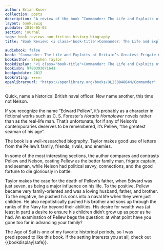 ```yaml
---
author: Brian Koser
collection: posts
description: "A review of the book “Commander: The Life and Exploits of Britain’s Greatest Frigate Captain” by Stephen Taylor"
layout: book.swig
pubdate: 2016-05-03
section: journal
tags: book reviews non-fiction history biography
title: "Book Review: <i class='book-title'>Commander: The Life and Exploits of Britain’s Greatest Frigate Captain</i>"

audiobook: false
book: "Commander: The Life and Exploits of Britain’s Greatest Frigate Captain"
bookauthor: Stephen Taylor
bookdisplay: '<i class="book-title">Commander: The Life and Exploits of Britain’s Greatest Frigate Captain</i>'
bookisbn: 9780393071641
bookpubdate: 2012
bookrating: ★★★★☆
openlibraryurl: "https://openlibrary.org/books/OL25384884M/Commander"
---
```

Quick, name a historical British naval officer. Now name another, this time not Nelson.

If you recognize the name “Edward Pellew”, it’s probably as a character in fictional works such as C. S. Forester’s <i class="book-title">Horatio Hornblower</i> novels rather than as the real-life man. That’s unfortunate, for if any of Nelson’s contemporaries deserves to be remembered, it’s Pellew, “the greatest seaman of his age”.

The book is a well-researched biography. Taylor makes good use of letters from the Pellew’s family, friends, rivals, and enemies.

In some of the most interesting sections, the author compares and contrasts Pellew and Nelson, casting Pellew as the better family man, frigate captain, and seaman, while Nelson had political savvy, connections, and the good fortune to die gloriously in battle. 

Taylor makes the case for the death of Pellew’s father, when Edward was just seven, as being a major influence on his life. To the positive, Pellew became very family-oriented and was a loving husband, father, and brother. To the negative, he pushed his sons into a naval life when they were just children. He also nepotistically pushed his brother and sons up through the ranks of the Navy far beyond their abilities. His desire for wealth was (at least in part) a desire to ensure his children didn’t grow up as poor as he had. An examination of Pellew begs the question: at what point have you gone too far in advancing your family?

The Age of Sail is one of my favorite historical periods, so I was predisposed to like this book. If the setting interests you at all, check out {{bookdisplay|safe}}.